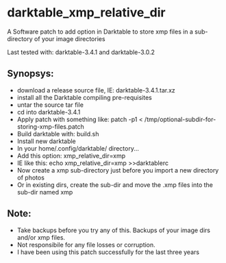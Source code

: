darktable_xmp_relative_dir
==========================

A Software patch to add option in Darktable to store xmp files in a sub-directory of your image directories

Last tested with: darktable-3.4.1 and darktable-3.0.2

Synopsys:
---------
* download a release source file, IE: darktable-3.4.1.tar.xz
* install all the Darktable compiling pre-requisites
* untar the source tar file
* cd into darktable-3.4.1
* Apply patch with something like:  patch -p1 < /tmp/optional-subdir-for-storing-xmp-files.patch
* Build darktable with:  build.sh
* Install new darktable
* In your home/.config/darktable/ directory...
* Add this option:  xmp_relative_dir=xmp
* IE like this:  echo xmp_relative_dir=xmp >>darktablerc
* Now create a xmp sub-directory just before you import a new directory of photos
* Or in existing dirs, create the sub-dir and move the .xmp files into the sub-dir named xmp 

Note:
-----
* Take backups before you try any of this. Backups of your image dirs and/or xmp files.
* Not responsibile for any file losses or corruption.
* I have been using this patch successfully for the last three years

